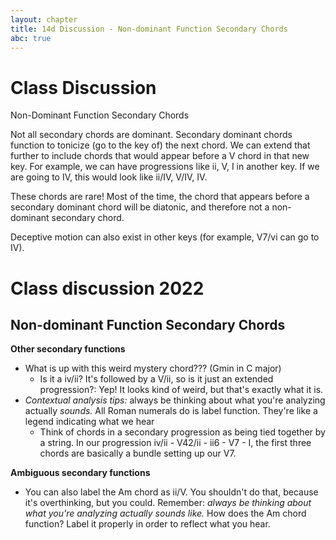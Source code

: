 ```yaml
---
layout: chapter
title: 14d Discussion - Non-dominant Function Secondary Chords
abc: true
---
```

# Class Discussion 

Non-Dominant Function Secondary Chords

Not all secondary chords are dominant. Secondary dominant chords function to tonicize (go to the key of) the next chord. We can extend that further to include chords that would appear before a V chord in that new key. For example, we can have progressions like ii, V, I in another key. If we are going to IV, this would look like ii/IV, V/IV, IV.

These chords are rare! Most of the time, the chord that appears before a secondary dominant chord will be diatonic, and therefore not a non-dominant secondary chord.

Deceptive motion can also exist in other keys (for example, V7/vi can go to IV).

# Class discussion 2022
## Non-dominant Function Secondary Chords

**Other secondary functions**
- What is up with this weird mystery chord??? (Gmin in C major)
  - Is it a iv/ii? It's followed by a V/ii, so is it just an extended progression?: Yep! It looks kind of weird, but that's exactly what it is.
- *Contextual analysis tips:* always be thinking about what you're analyzing actually *sounds.* All Roman numerals do is label function. They're like a legend indicating what we hear
  - Think of chords in a secondary progression as being tied together by a string. In our progression iv/ii - V42/ii - ii6 - V7 - I, the first three chords are basically a bundle setting up our V7.

**Ambiguous secondary functions**
- You can also label the Am chord as ii/V. You shouldn't do that, because it's overthinking, but you could. Remember: *always be thinking about what you're analyzing actually sounds like.* How does the Am chord function? Label it properly in order to reflect what you hear.
